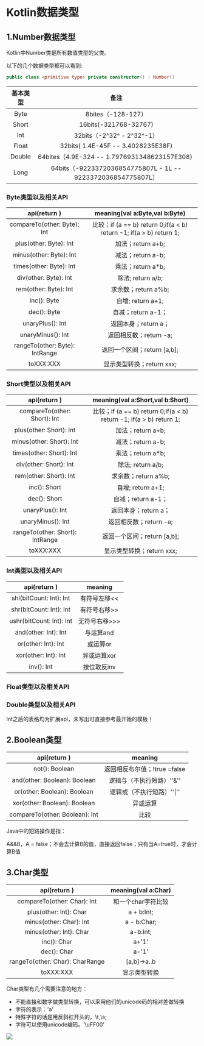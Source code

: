 # Kotlin数据类型

## 1.Number数据类型

Kotlin中Number类是所有数值类型的父类。

以下的几个数据类型都可以看到: 

``` Kotlin 
public class <primitive type> private constructor() : Number()
```

| 基本类型 |                             备注                             |
| :------: | :----------------------------------------------------------: |
|   Byte   |                      8bites（-128-127）                      |
|  Short   |                    16bits(-321768-32767)                     |
|   Int    |                  32bits（-2^32^ - 2^32^-1）                  |
|  Float   |              32bits( 1.4E-45F -- 3.4028235E38F)              |
|  Double  |        64bites（4.9E-324 -- 1.7976931348623157E308）         |
|   Long   | 64bits（-9223372036854775807L - 1L -- 9223372036854775807L） |

### Byte类型以及相关API

| api(return <primimitve type>)  |                meaning(val a:Byte,val b:Byte)                |
| :----------------------------: | :----------------------------------------------------------: |
|  compareTo(other: Byte): Int   | 比较；if (a == b) return 0;if(a < b) return -1; if(a > b) return 1; |
|     plus(other: Byte): Int     |                      加法；return a+b;                       |
|    minus(other: Byte): Int     |                      减法；return a-b;                       |
|    times(other: Byte): Int     |                      乘法；return a*b;                       |
|     div(other: Byte): Int      |                      除法;  return a/b;                      |
|     rem(other: Byte): Int      |                     求余数；return a%b;                      |
|          inc(): Byte           |                      自增;  return a+1;                      |
|          dec(): Byte           |                      自减；return a-1；                      |
|        unaryPlus(): Int        |                     返回本身；return a；                     |
|       unaryMinus(): Int        |                    返回相反数；return -a;                    |
| rangeTo(other: Byte): IntRange |                 返回一个区间；return [a,b];                  |
|           toXXX:XXX            |                  显示类型转换；return xxx;                   |

### Short类型以及相关API

|  api(return <primimitve type>)  |               meaning(val a:Short,val b:Short)               |
| :-----------------------------: | :----------------------------------------------------------: |
|  compareTo(other: Short): Int   | 比较；if (a == b) return 0;if(a < b) return -1; if(a > b) return 1; |
|     plus(other: Short): Int     |                      加法；return a+b;                       |
|    minus(other: Short): Int     |                      减法；return a-b;                       |
|    times(other: Short): Int     |                      乘法；return a*b;                       |
|     div(other: Short): Int      |                      除法;  return a/b;                      |
|     rem(other: Short): Int      |                     求余数；return a%b;                      |
|          inc(): Short           |                      自增;  return a+1;                      |
|          dec(): Short           |                      自减；return a-1；                      |
|        unaryPlus(): Int         |                     返回本身；return a；                     |
|        unaryMinus(): Int        |                    返回相反数；return -a;                    |
| rangeTo(other: Short): IntRange |                 返回一个区间；return [a,b];                  |
|            toXXX:XXX            |                  显示类型转换；return xxx;                   |

### Int类型以及相关API

| api(return <primimitve type>) |    meaning    |
| :---------------------------: | :-----------: |
|    shl(bitCount: Int): Int    | 有符号左移<<  |
|    shr(bitCount: Int): Int    | 有符号右移>>  |
|   ushr(bitCount: Int): Int    | 无符号右移>>> |
|     and(other: Int): Int      |   与运算and   |
|      or(other: Int): Int      |   或运算or    |
|     xor(other: Int): Int      |  异或运算xor  |
|          inv(): Int           |  按位取反inv  |

### Float类型以及相关API

### Double类型以及相关API



Int之后的表格均为扩展api，未写出可直接参考最开始的模板！

## 2.Boolean类型

| api(return <primimitve type>)  |           meaning            |
| :----------------------------: | :--------------------------: |
|         not(): Boolean         | 返回相反布尔值；!true =false |
|  and(other: Boolean): Boolean  |  逻辑与（不执行短路）''&''   |
|  or(other: Boolean): Boolean   |  逻辑或（不执行短路）''\|''  |
|  xor(other: Boolean): Boolean  |           异或运算           |
| compareTo(other: Boolean): Int |             比较             |

Java中的短路操作是指：

A&&B，A = false；不会去计算B的值，直接返回false；只有当A=true时，才会计算B值

## 3.Char类型

|  api(return <primimitve type>)  | meaning(val a:Char) |
| :-----------------------------: | :-----------------: |
|   compareTo(other: Char): Int   | 和一个char字符比较  |
|     plus(other: Int): Char      |     a + b:Int;      |
|     minus(other: Char): Int     |     a - b:Char;     |
|     minus(other: Int): Char     |      a-b:Int;       |
|           inc(): Char           |        a+'1'        |
|           dec(): Char           |        a-'1'        |
| rangeTo(other: Char): CharRange |     [a,b]->a..b     |
|            toXXX:XXX            |    显示类型转换     |

Char类型有几个需要注意的地方：

- 不能直接和数字做类型转换，可以采用他们的unicode码的相对差做转换
- 字符的表示：'a'
- 特殊字符的话是用反斜杠开头的，\t,\s;
- 字符可以使用unicode编码。‘\uFF00'

![](D:\侯磊--工作\Kotlin转义字符.png)

